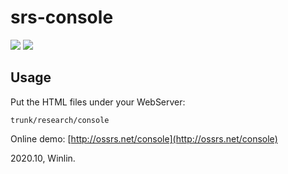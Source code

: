 # srs-console

![](http://ossrs.net:8000/gif/v1/sls.gif?site=github.com&path=/srs/console)
[![](https://cloud.githubusercontent.com/assets/2777660/22814959/c51cbe72-ef92-11e6-81cc-32b657b285d5.png)](https://github.com/ossrs/srs/wiki/v1_CN_Contact#wechat)

## Usage

Put the HTML files under your WebServer:

```
trunk/research/console
```

Online demo: [http://ossrs.net/console](http://ossrs.net/console)

2020.10, Winlin.
